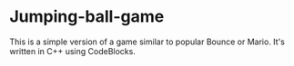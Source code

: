 # Jumping-ball-game
This is a simple version of a game similar to popular Bounce or Mario. 
It's written in C++ using CodeBlocks.
